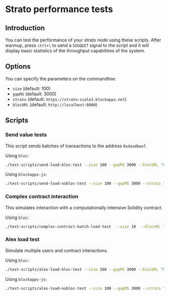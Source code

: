 # Strato performance tests

## Introduction

You can test the performance of your strato node using these scripts. After warmup, press `ctrl+\` to send a `SIGQUIT` signal to the script and it will display basic statistics of the throughput capabilities of the system.

## Options

You can specify the parameters on the commandline:
+ `size` (default: 100)
+ `gapMS` (default: 3000)
+ `strato` (default: `https://strato-scale3.blockapps.net`)
+ `blocURL` (default: `http://localhost:8000`)

## Scripts

### Send value tests

This script sends batches of transactions to the address `0xdeadbeef`.

Using `bloc`:
```sh
./test-scripts/send-load-bloc-test --size 100 --gapMS 3000 --blocURL "http://localhost:8000"
```

Using `blockapps-js`:
```sh
./test-scripts/send-load-nobloc-test --size 100 --gapMS 3000 --strato "http://localhost:3000"
```

### Complex contract interaction

This simulates interaction with a computationally intensive Solidity contract.

Using `bloc`:
```sh
./test-scripts/complex-contract-batch-load-test  --size 10  --blocURL "http://localhost:8000"
```

### Alex load test

Simulate multiple users and contract interactions.


Using `bloc`:

```sh
./test-scripts/alex-load-bloc-test --size 100 --gapMS 3000 --blocURL "http://localhost:8000"
```

Using `blockapps-js`:
```sh
./test-scripts/alex-load-nobloc-test --size 100 --gapMS 3000 --strato "http://localhost:3000"
```
